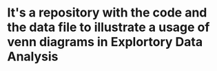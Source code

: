 # It's a repository with the code and the data file to illustrate a usage of venn diagrams in Explortory Data Analysis
